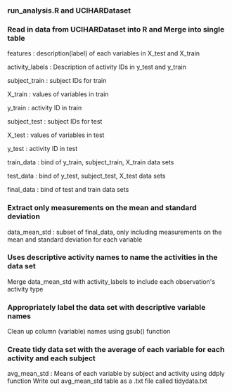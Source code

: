 ### run_analysis.R and UCIHARDataset

### Read in data from UCIHARDataset into R and Merge into single table 
features : description(label) of each variables in X_test and X_train

activity_labels : Description of activity IDs in y_test and y_train

subject_train : subject IDs for train

X_train : values of variables in train

y_train : activity ID in train

subject_test : subject IDs for test

X_test : values of variables in test

y_test : activity ID in test

train_data : bind of y_train, subject_train, X_train data sets

test_data : bind of y_test, subject_test, X_test data sets

final_data : bind of test and train data sets

### Extract only measurements on the mean and standard deviation
data_mean_std : subset of final_data, only including measurements on the mean and standard deviation for each variable

### Uses descriptive activity names to name the activities in the data set
Merge data_mean_std with activity_labels to include each observation's activity type

### Appropriately label the data set with descriptive variable names
Clean up column (variable) names using gsub() function

### Create tidy data set with the average of each variable for each activity and each subject
avg_mean_std : Means of each variable by subject and activity using ddply function
Write out avg_mean_std table as a .txt file called tidydata.txt


